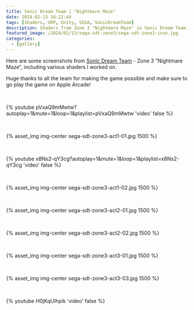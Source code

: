 ```yaml
---
title: Sonic Dream Team | "Nightmare Maze"
date: 2024-02-13 18:22:44
tags: [Shaders, URP, Unity, SEGA, SonicDreamTeam]
description: Shaders from Zone 3 "Nightmare Maze" in Sonic Dream Team.
featured_image: /2024/02/13/sega-sdt-zone3/sega-sdt-zone3-icon.jpg
categories:
  - [gallery]
---
```


Here are some screenshots from [Sonic Dream Team](https://apps.apple.com/us/app/sonic-dream-team/id1609094795) - Zone 3 ”Nightmare Maze”, including various shaders I worked on.

Huge thanks to all the team for making the game possible and make sure to go play the game on Apple Arcade!

<br>

{% youtube pVxaQ9mMwtw?autoplay=1&mute=1&loop=1&playlist=pVxaQ9mMwtw 'video' false %}

<br>

{% asset_img img-center sega-sdt-zone3-act1-01.jpg 1500 %}

<br>

{% youtube x8Ns2-qY3cg?autoplay=1&mute=1&loop=1&playlist=x8Ns2-qY3cg 'video' false %}

<br>

{% asset_img img-center sega-sdt-zone3-act1-02.jpg 1500 %}

<br>

{% asset_img img-center sega-sdt-zone3-act2-01.jpg 1500 %}

<br>

{% asset_img img-center sega-sdt-zone3-act2-02.jpg 1500 %}

<br>

{% asset_img img-center sega-sdt-zone3-act3-01.jpg 1500 %}

<br>

{% asset_img img-center sega-sdt-zone3-act3-03.jpg 1500 %}

<br>

{% youtube H0jKqUIhpik 'video' false %}